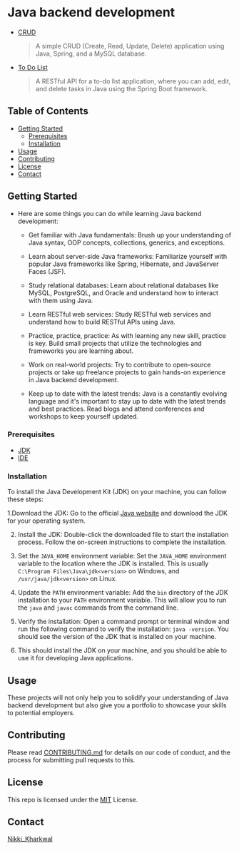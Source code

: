 # Java backend development

* [CRUD](https://github.com/nikkikharkwal/java-backend/tree/main/CRUD) 

  > A simple CRUD (Create, Read, Update, Delete) application using Java, Spring, and a MySQL database.
  
* [To Do List](https://github.com/nikkikharkwal/java-backend/tree/main/to-do%20list)
 
    > A RESTful API for a to-do list application, where you can add, edit, and delete tasks in Java using the Spring Boot framework.
    
    
   <!-- An e-commerce website where users can browse and purchase products. This can involve implementing payment gateways, shopping cart functionality, and order management. -->

 <!-- A weather application that displays the current weather conditions for a specified location. -->

<!-- A social media platform, like a basic version of Twitter or Facebook, where users can sign up, post updates, and interact with other users. -->

## Table of Contents

- [Getting Started](#getting-started)
  - [Prerequisites](#prerequisites)
  - [Installation](#installation)
- [Usage](#usage)
- [Contributing](#contributing)
- [License](#license)
- [Contact](#contact)

## Getting Started

* Here are some things you can do while learning Java backend development:

   * Get familiar with Java fundamentals: Brush up your understanding of Java syntax, OOP concepts, collections, generics, and exceptions.

   * Learn about server-side Java frameworks: Familiarize yourself with popular Java frameworks like Spring, Hibernate, and JavaServer Faces (JSF).

   * Study relational databases: Learn about relational databases like MySQL, PostgreSQL, and Oracle and understand how to interact with them using Java.

   * Learn RESTful web services: Study RESTful web services and understand how to build RESTful APIs using Java.

   * Practice, practice, practice: As with learning any new skill, practice is key. Build small projects that utilize the technologies and frameworks you are learning about.

   * Work on real-world projects: Try to contribute to open-source projects or take up freelance projects to gain hands-on experience in Java backend development.

   * Keep up to date with the latest trends: Java is a constantly evolving language and it's important to stay up to date with the latest trends and best practices. Read blogs and attend conferences and workshops to keep yourself updated.

### Prerequisites

+ [JDK](https://www.oracle.com/in/java/technologies/downloads/)
+ [IDE](https://www.eclipse.org/downloads/)

### Installation

To install the Java Development Kit (JDK) on your machine, you can follow these steps:

1.Download the JDK: Go to the official [Java website](https://www.oracle.com/java/technologies/javase-downloads.html) and download the JDK for your operating system.

2. Install the JDK: Double-click the downloaded file to start the installation process. Follow the on-screen instructions to complete the installation.

3. Set the `JAVA_HOME` environment variable: Set the `JAVA_HOME` environment variable to the location where the JDK is installed. This is usually `C:\Program Files\Java\jdk<version>` on Windows, and `/usr/java/jdk<version>` on Linux.

4. Update the `PATH` environment variable: Add the `bin` directory of the JDK installation to your `PATH` environment variable. This will allow you to run the `java` and `javac` commands from the command line.

5. Verify the installation: Open a command prompt or terminal window and run the following command to verify the installation: `java -version`. You should see the version of the JDK that is installed on your machine.

6. This should install the JDK on your machine, and you should be able to use it for developing Java applications.

## Usage

These projects will not only help you to solidify your understanding of Java backend development but also give you a portfolio to showcase your skills to potential employers.

## Contributing

Please read [CONTRIBUTING.md](https://github.blog/2012-09-17-contributing-guidelines/) for details on our code of conduct, and the process for submitting pull requests to this.

## License

This repo is licensed under the [MIT](https://github.com/nikkikharkwal/java-backend/blob/main/LICENSE) License.

## Contact

 [Nikki_Kharkwal](https://github.com/nikkikharkwal)




